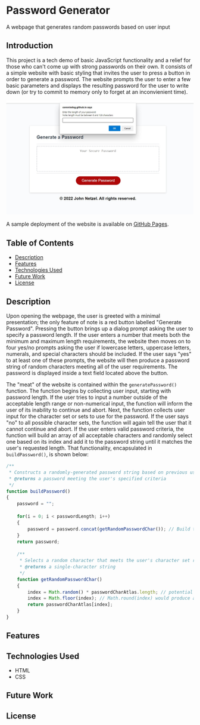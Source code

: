 # Password Generator
A webpage that generates random passwords based on user input


## Introduction 

This project is a tech demo of basic JavaScript functionality and a relief for those who can't come up with strong passwords on their own. It consists of a simple website with basic styling that invites the user to press a button in order to generate a password. The website prompts the user to enter a few basic parameters and displays the resulting password for the user to write down (or try to commit to memory only to forget at an inconvienient time).

![Screenshot of final product.](https://github.com/CommieDog/password-generator/blob/main/assets/images/readme/password-generator-website-screenshot.jpg)

A sample deployment of the website is available on [GitHub Pages](https://commiedog.github.io/password-generator/).


## Table of Contents

* [Description](#description)
* [Features](#features)
* [Technologies Used](#technologies-used)
* [Future Work](#future-work)
* [License](#license)


## Description

Upon opening the webpage, the user is greeted with a minimal presentation; the only feature of note is a red button labelled "Generate Password". Pressing the button brings up a dialog prompt asking the user to specify a password length. If the user enters a number that meets both the minimum and maximum length requirements, the website then moves on to four yes/no prompts asking the user if lowercase letters, uppercase letters, numerals, and special characters should be included. If the user says "yes" to at least one of these prompts, the website will then produce a password string of random characters meeting all of the user requirements. The password is displayed inside a text field located above the button.

The "meat" of the website is contained within the `generatePassword()` function. The function begins by collecting user input, starting with password length. If the user tries to input a number outside of the acceptable length range or non-numerical input, the function will inform the user of its inability to continue and abort. Next, the function collects user input for the character set or sets to use for the password. If the user says "no" to all possible character sets, the function will again tell the user that it cannot continue and abort. If the user enters valid password criteria, the function will build an array of all acceptable characters and randomly select one based on its index and add it to the password string until it matches the user's requested length. That functionality, encapsulated in `buildPassword()`, is shown below:
```JavaScript
/**
 * Constructs a randomly-generated password string based on previous user input.
 * @returns a password meeting the user's specified criteria
 */
function buildPassword()
{
    password = "";

    for(i = 0; i < passwordLength; i++)
    {
        password = password.concat(getRandomPasswordChar()); // Build the password one character at a time
    }
    return password;

    /**
     * Selects a random character that meets the user's character set rquirement input
     * @returns a single-character string
     */
    function getRandomPasswordChar()
    {
        index = Math.random() * passwordCharAtlas.length; // potential values range from 0 (inclusive) to passwordLength (exclusive)
        index = Math.floor(index); // Math.round(index) would produce an uneven distribution of potential indexes
        return passwordCharAtlas[index];
    }
}
```


## Features



## Technologies Used

* HTML
* CSS


## Future Work



## License
